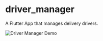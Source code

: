 # driver_manager

A Flutter App that manages delivery drivers.

![Driver Manager Demo](driverManagerGif.gif)

